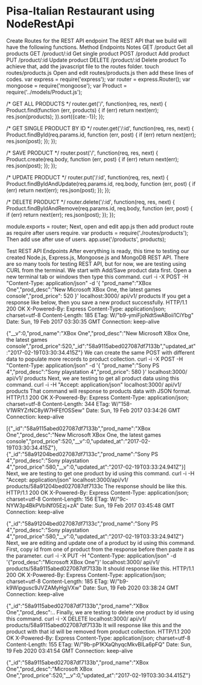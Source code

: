 # Pisa-Italian Restaurant using NodeRestApi 


Create Routes for the REST API endpoint
The REST API that we build will have the following functions.
Method	Endpoints	Notes
GET	 /product	Get all products
GET	 /product/:id	Get single product
POST	 /product	Add product
PUT	 /product/:id	Update product
DELETE	 /product/:id	Delete product
To achieve that, add the javascript file to the routes folder.
touch routes/products.js
Open and edit routes/products.js then add these lines of codes.
var express = require('express');
var router = express.Router();
var mongoose = require('mongoose');
var Product = require('../models/Product.js');

/* GET ALL PRODUCTS */
router.get('/', function(req, res, next) {
  Product.find(function (err, products) {
    if (err) return next(err);
    res.json(products);
  }).sort({cate:-1});
});

/* GET SINGLE PRODUCT BY ID */
router.get('/:id', function(req, res, next) {
  Product.findById(req.params.id, function (err, post) {
    if (err) return next(err);
    res.json(post);
  });
});

/* SAVE PRODUCT */
router.post('/', function(req, res, next) {
  Product.create(req.body, function (err, post) {
    if (err) return next(err);
    res.json(post);
  });
});

/* UPDATE PRODUCT */
router.put('/:id', function(req, res, next) {
  Product.findByIdAndUpdate(req.params.id, req.body, function (err, post) {
    if (err) return next(err);
    res.json(post);
  });
});

/* DELETE PRODUCT */
router.delete('/:id', function(req, res, next) {
  Product.findByIdAndRemove(req.params.id, req.body, function (err, post) {
    if (err) return next(err);
    res.json(post);
  });
});

module.exports = router;
Next, open and edit app.js then add product route as require after users require.
var products = require('./routes/products');
Then add use after use of users.
app.use('/products', products);
 

Test REST API Endpoints
After everything is ready, this time to testing our created Node.js, Express.js, Mongoose.js and MongoDB REST API. There are so many tools for testing REST API, but for now, we are testing using CURL from the terminal.
We start with Add/Save product data first. Open a new terminal tab or windows then type this command.
curl -i -X POST -H "Content-Type: application/json" -d '{ "prod_name":"XBox One","prod_desc":"New Microsoft XBox One, the latest games console","prod_price": 520 }' localhost:3000/ api/v1/ products
If you get a response like below, then you save a new product successfully.
HTTP/1.1 200 OK
X-Powered-By: Express
Content-Type: application/json; charset=utf-8
Content-Length: 185
ETag: W/"b9-ymiFjoNdt5wABoii1CiYbg"
Date: Sun, 19 Feb 2017 03:30:35 GMT
Connection: keep-alive

{"__v":0,"prod_name":"XBox One","prod_desc":"New Microsoft XBox One, the latest games console","prod_price":520,"_id":"58a9115abed027087df7133b","updated_at":"2017-02-19T03:30:34.415Z"}
We can create the same POST with different data to populate more records to product collection.
curl -i -X POST -H "Content-Type: application/json" -d '{ "prod_name":"Sony PS 4","prod_desc":"Sony playstation 4","prod_price": 580 }' localhost:3000/ api/v1/ products
Next, we are testing to get all product data using this command.
curl -i -H "Accept: application/json" localhost:3000/ api/v1/ products
That command will response to products data with JSON format.
HTTP/1.1 200 OK
X-Powered-By: Express
Content-Type: application/json; charset=utf-8
Content-Length: 344
ETag: W/"158-V1WRYZrNC8yW7HFEfOSSew"
Date: Sun, 19 Feb 2017 03:34:26 GMT
Connection: keep-alive

[{"_id":"58a9115abed027087df7133b","prod_name":"XBox One","prod_desc":"New Microsoft XBox One, the latest games console","prod_price":520,"__v":0,"updated_at":"2017-02-19T03:30:34.415Z"},{"_id":"58a91204bed027087df7133c","prod_name":"Sony PS 4","prod_desc":"Sony playstation 4","prod_price":580,"__v":0,"updated_at":"2017-02-19T03:33:24.941Z"}]
Next, we are testing to get one product by id using this command.
curl -i -H "Accept: application/json" localhost:3000/api/v1/ products/58a91204bed027087df7133c
The response should be like this.
HTTP/1.1 200 OK
X-Powered-By: Express
Content-Type: application/json; charset=utf-8
Content-Length: 156
ETag: W/"9c-NYW3p4BkPVbiNf05Ezj+zA"
Date: Sun, 19 Feb 2017 03:45:48 GMT
Connection: keep-alive

{"_id":"58a91204bed027087df7133c","prod_name":"Sony PS 4","prod_desc":"Sony playstation 4","prod_price":580,"__v":0,"updated_at":"2017-02-19T03:33:24.941Z"}
Next, we are editing and update one of a product by id using this command. First, copy id from one of product from the response before then paste it as the parameter.
curl -i -X PUT -H "Content-Type: application/json" -d '{"prod_desc":"Microsoft XBox One"}' localhost:3000/ api/v1/ products/58a9115abed027087df7133b
It should response like this.
HTTP/1.1 200 OK
X-Powered-By: Express
Content-Type: application/json; charset=utf-8
Content-Length: 185
ETag: W/"b9-k9Wipgusc9JVZAMyHgjVXw"
Date: Sun, 19 Feb 2020 03:38:24 GMT
Connection: keep-alive

{"_id":"58a9115abed027087df7133b","prod_name":"XBox One","prod_desc":..
Finally, we are testing to delete one product by id using this command.
curl -i -X DELETE localhost:3000/ api/v1/ products/58a9115abed027087df7133b
It will response like this and the product with that id will be removed from product collection.
HTTP/1.1 200 OK
X-Powered-By: Express
Content-Type: application/json; charset=utf-8
Content-Length: 155
ETag: W/"9b-pP1KXaQhyqcMkvBlLa6pFQ"
Date: Sun, 19 Feb 2020 03:41:54 GMT
Connection: keep-alive

{"_id":"58a9115abed027087df7133b","prod_name":"XBox One","prod_desc":"Microsoft XBox One","prod_price":520,"__v":0,"updated_at":"2017-02-19T03:30:34.415Z"}

